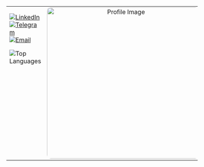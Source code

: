 <table>
  <tr>
    <td style="vertical-align: top; width: 65%;">
      <p>
        <a href="https://www.linkedin.com/in/john-kimleang-33382629a">
          <img src="https://img.shields.io/badge/LinkedIn-%231877F2.svg?style=for-the-badge&logo=LinkedIn&logoColor=white" alt="LinkedIn"/>
        </a>
        <a href="https://t.me/kimm_leang">
          <img src="https://img.shields.io/badge/Telegram-%230077B5.svg?style=for-the-badge&logo=Telegram&logoColor=white" alt="Telegram"/>
        </a>
        <a href="mailto:johnkimleang29@gmail.com">
          <img src="https://img.shields.io/badge/Email-D14836.svg?style=for-the-badge&logo=Gmail&logoColor=white" alt="Email"/>
        </a>
      </p>
      <img src="https://github-readme-stats.vercel.app/api/top-langs/?username=John-Kimleang&layout=compact&theme=dark&langs_count=10" alt="Top Languages"/>
    </td>
    <td style="text-align: center; width: 35%;">
      <img src="https://www.kimleang.site/cat_pf.jpg" alt="Profile Image" width="400" style="border-radius: 10px;"/>
    </td>
  </tr>
</table>
